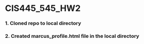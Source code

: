 # CIS445_545_HW2
### 1. Cloned repo to local directory
### 2. Created marcus_profile.html file in the local directory
